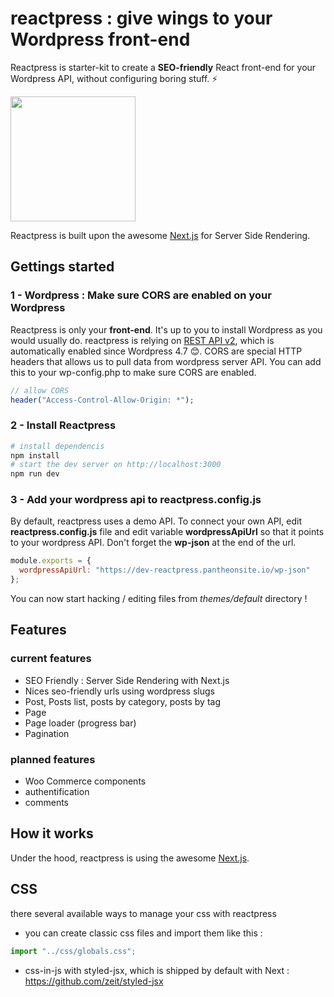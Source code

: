 # reactpress : give wings to your Wordpress front-end

Reactpress is starter-kit to create a **SEO-friendly** React front-end for your Wordpress API, without configuring boring stuff. ⚡ <br />

<img width="200" src="https://raw.githubusercontent.com/nyl-auster/reactpress/master/themes/default/images/hippogriff.png" />

Reactpress is built upon the awesome [Next.js](https://github.com/zeit/next.js/) for Server Side Rendering.

## Gettings started

### 1 - Wordpress : Make sure CORS are enabled on your Wordpress

Reactpress is only your **front-end**. It's up to you to install Wordpress as you would usually do. reactpress is relying on [REST API v2](http://v2.wp-api.org), which is automatically enabled since Wordpress 4.7 😊. CORS are special HTTP headers that allows us to pull data from wordpress server API. You can add this to your wp-config.php to make sure CORS are enabled.

```php
// allow CORS
header("Access-Control-Allow-Origin: *");
```

### 2 - Install Reactpress

```sh
# install dependencis
npm install
# start the dev server on http://localhost:3000
npm run dev
```

### 3 - Add your wordpress api to reactpress.config.js

By default, reactpress uses a demo API. To connect your own API, edit **reactpress.config.js** file and edit variable **wordpressApiUrl** so that it points to your wordpress API. Don't forget the **wp-json** at the end of the url.

```js
module.exports = {
  wordpressApiUrl: "https://dev-reactpress.pantheonsite.io/wp-json"
};
```

You can now start hacking / editing files from _themes/default_ directory !

## Features

### current features

- SEO Friendly : Server Side Rendering with Next.js
- Nices seo-friendly urls using wordpress slugs
- Post, Posts list, posts by category, posts by tag
- Page
- Page loader (progress bar)
- Pagination

### planned features

- Woo Commerce components
- authentification
- comments

## How it works

Under the hood, reactpress is using the awesome [Next.js](https://github.com/zeit/next.js/).

## CSS

there several available ways to manage your css with reactpress

- you can create classic css files and import them like this :

```js
import "../css/globals.css";
```

- css-in-js with styled-jsx, which is shipped by default with Next : https://github.com/zeit/styled-jsx
